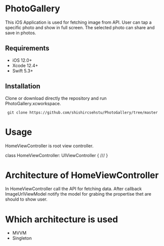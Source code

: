 # PhotoGallery

This iOS Application is used for fetching image from API. User can tap a specific photo and show in full screen. The selected photo can share and save in photos. 

## Requirements

- iOS 12.0+
- Xcode 12.4+
- Swift 5.3+

## Installation
Clone or download directly the repository and run PhotoGallery.xcworkspace. 

` git clone https://github.com/shishircsehstu/PhotoGallery/tree/master`

# Usage

HomeViewController is root view controller. 

class HomeViewController: UIViewController {
  /// 
}

# Architecture of HomeViewController
In HomeViewController call the API for fetching data. After callback ImageUrlViewModel notify the model for grabing the propertise thet are should to show user. 

# Which architecture is used

- MVVM
- Singleton 

